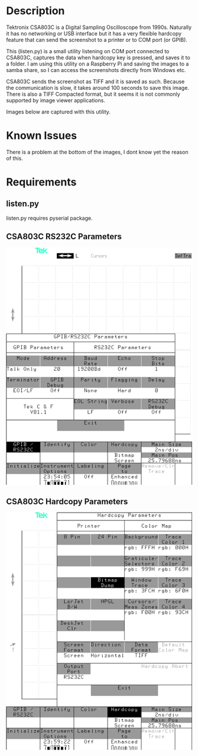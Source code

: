 
# Description

Tektronix CSA803C is a Digital Sampling Oscilloscope from 1990s. Naturally it has no networking or USB interface but it has a very flexible hardcopy feature that can send the screenshot to a printer or to COM port (or GPIB).

This (listen.py) is a small utility listening on COM port connected to CSA803C, captures the data when hardcopy key is pressed, and saves it to a folder. I am using this utility on a Raspberry Pi and saving the images to a samba share, so I can access the screenshots directly from Windows etc.

CSA803C sends the screenshot as TIFF and it is saved as such. Because the communication is slow, it takes around 100 seconds to save this image. There is also a TIFF Compacted format, but it seems it is not commonly supported by image viewer applications.

Images below are captured with this utility.

# Known Issues

There is a problem at the bottom of the images, I dont know yet the reason of this.

# Requirements

## listen.py

listen.py requires pyserial package.

## CSA803C RS232C Parameters

![RS232C Parameters](rs232c.png)

## CSA803C Hardcopy Parameters

![Hardcopy Parameters](hardcopy.png)
